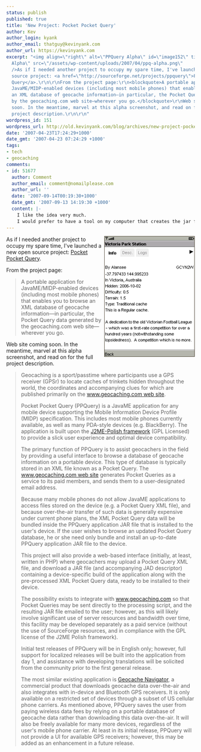 ```yaml
---
status: publish
published: true
title: 'New Project: Pocket Pocket Query'
author: Kev
author_login: kyank
author_email: thatguy@kevinyank.com
author_url: https://kevinyank.com
excerpt: "<img align=\"right\" alt=\"PPQuery Alpha\" id=\"image152\" title=\"PPQuery
  Alpha\" src=\"/assets/wp-content/uploads/2007/04/ppq-alpha.png\"
  />As if I needed another project to occupy my spare time, I've launched a new open
  source project: <a href=\"http://sourceforge.net/projects/ppquery\">Pocket Pocket
  Query</a>.\r\n\r\nFrom the project page:\r\n<blockquote>A portable application for
  JavaME/MIDP-enabled devices (including most mobile phones) that enables you to browse
  an XML database of geocache information—in particular, the Pocket Query data generated
  by the geocaching.com web site—wherever you go.</blockquote>\r\nWeb site coming
  soon. In the meantime, marvel at this alpha screenshot, and read on for the full
  project description.\r\n\r\n"
wordpress_id: 151
wordpress_url: http://old.kevinyank.com/blog/archives/new-project-pocket-pocket-query
date: '2007-04-23T17:24:29+1000'
date_gmt: '2007-04-23 07:24:29 +1000'
tags:
- tech
- geocaching
comments:
- id: 51677
  author: Comment
  author_email: comment@nomailplease.com
  author_url: ''
  date: '2007-09-14T00:19:30+1000'
  date_gmt: '2007-09-13 14:19:30 +1000'
  content: |-
    I like the idea very much.
    I would prefer to have a tool on my computer that creates the jar files but the general functionality of the application looks great and it seems to be very fast. Even in this early beta version.
---
```

<p><img align="right" alt="PPQuery Alpha" id="image152" title="PPQuery Alpha" src="/assets/wp-content/uploads/2007/04/ppq-alpha.png" />As if I needed another project to occupy my spare time, I've launched a new open source project: <a href="http://sourceforge.net/projects/ppquery">Pocket Pocket Query</a>.</p>
<p>From the project page:</p>
<blockquote><p>A portable application for JavaME/MIDP-enabled devices (including most mobile phones) that enables you to browse an XML database of geocache information—in particular, the Pocket Query data generated by the geocaching.com web site—wherever you go.</p></blockquote>
<p>Web site coming soon. In the meantime, marvel at this alpha screenshot, and read on for the full project description.</p>
<p><a id="more"></a><a id="more-151"></a></p>
<blockquote><p>Geocaching is a sport/passtime where participants use a GPS receiver (GPSr) to locate caches of trinkets hidden throughout the world, the coordinates and accompanying clues for which are published primarily on the <a href="http://www.geocaching.com/">www.geocaching.com web site</a>.</p>
<p>Pocket Pocket Query (PPQuery) is a JavaME application for any mobile device supporting the Mobile Information Device Profile (MIDP) specification. This includes most mobile phones currently available, as well as many PDA-style devices (e.g. BlackBerry). The application is built upon the <a href="http://www.j2mepolish.org/">J2ME-Polish framework</a> (GPL Licensed) to provide a slick user experience and optimal device compatibility.</p>
<p>The primary function of PPQuery is to assist geocachers in the field by providing a useful interface to browse a database of geocache information on a portable device. This type of database is typically stored in an XML file known as a Pocket Query. The <a href="http://www.geocaching.com/">www.geocaching.com web site</a> generates Pocket Queries as a service to its paid members, and sends them to a user-designated email address.</p>
<p>Because many mobile phones do not allow JavaME applications to access files stored on the device (e.g. a Pocket Query XML file), and because over-the-air transfer of such data is generally expensive under current phone plans, the XML Pocket Query data will be bundled inside the PPQuery application JAR file that is installed to the user's device. If the user wishes to browse an updated Pocket Query database, he or she need only bundle and install an up-to-date PPQuery application JAR file to the device.</p>
<p>This project will also provide a web-based interface (initially, at least, written in PHP) where geocachers may upload a Pocket Query XML file, and download a JAR file (and accompanying JAD descriptor) containing a device-specific build of the application along with the pre-processed XML Pocket Query data, ready to be installed to their device.</p>
<p>The possibility exists to integrate with <a href="http://www.geocaching.com/">www.geocaching.com</a> so that Pocket Queries may be sent directly to the processing script, and the resulting JAR file emailed to the user; however, as this will likely involve significant use of server resources and bandwidth over time, this facility may be developed separately as a paid service (without the use of SourceForge resources, and in compliance with the GPL license of the J2ME Polish framework).</p>
<p>Initial test releases of PPQuery will be in English only; however, full support for localized releases will be built into the application from day 1, and assistance with developing translations will be solicited from the community prior to the first general release.</p>
<p>The most similar existing application is <a href="http://www.geocachenavigator.com/">Geocache Navigator</a>, a commercial product that downloads geocache data over-the-air and also integrates with in-device and Bluetooth GPS receivers. It is only available on a restricted set of devices through a subset of US cellular phone carriers. As mentioned above, PPQuery saves the user from paying wireless data fees by relying on a portable database of geocache data rather than downloading this data over-the-air. It will also be freely available for many more devices, regardless of the user's mobile phone carrier. At least in its initial release, PPQuery will not provide a UI for available GPS receivers; however, this may be added as an enhancement in a future release.</p></blockquote>
